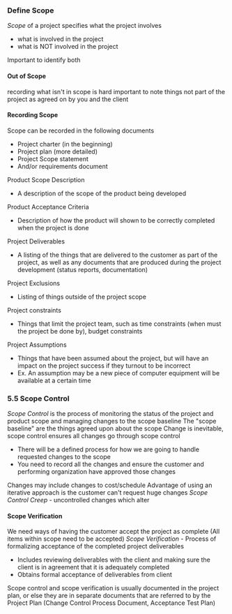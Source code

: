 ### Define Scope
*Scope* of a project specifies what the project involves
- what is involved in the project
- what is NOT involved in the project

Important to identify both
#### Out of Scope
recording what isn't in scope is hard
important to note things not part of the project as agreed on by you and the client
#### Recording Scope
Scope can be recorded in the following documents
- Project charter (in the beginning)
- Project plan (more detailed)
- Project Scope statement
- And/or requirements document

Product Scope Description
- A description of the scope of the product being developed

Product Acceptance Criteria
- Description of how the product will shown to be correctly completed when the project is done

Project Deliverables
- A listing of the things that are delivered to the customer as part of the project, as well as any documents that are produced during the project development (status reports, documentation)

Project Exclusions
- Listing of things outside of the project scope

Project constraints
- Things that limit the project team, such as time constraints (when must the project be done by), budget constraints

Project Assumptions
- Things that have been assumed about the project, but will have an impact on the project success if they turnout to be incorrect
- Ex. An assumption may be a new piece of computer equipment will be available at a certain time
### 5.5 Scope Control
*Scope Control* is the process of monitoring the status of the project and product scope and managing changes to the scope baseline
The "scope baseline" are the things agreed upon about the scope
Change is inevitable, scope control ensures all changes go through scope control
- There will be a defined process for how we are going to handle requested changes to the scope
- You need to record all the changes and ensure the customer and performing organization have approved those changes

Changes may include changes to cost/schedule
Advantage of using an iterative approach is the customer can't request huge changes
*Scope Control Creep* - uncontrolled changes which alter 
#### Scope Verification
We need ways of having the customer accept the project as complete (All items within scope need to be accepted)
*Scope Verification* - Process of formalizing acceptance of the completed project deliverables
- Includes reviewing deliverables with the client and making sure the client is in agreement that it is adequately completed
- Obtains formal acceptance of deliverables from client

Scope control and scope verification is usually documented in the project plan, or else they are in separate documents that are referred to by the Project Plan (Change Control Process Document, Acceptance Test Plan)
